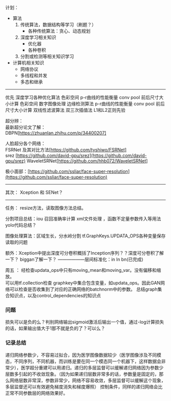 
计划： 
- 算法
	1. 传统算法，数据结构等学习（刷题？）
		 - 各种传统算法：贪心、动态规划
	2. 深度学习相关知识
		-  优化器
		-  各种卷积
	3. 分割或检测等相关知识学习
- 计算机相关知识
  - 网络协议
  - 多线程和并发
  - 多态和继承



--------------
优先
深度学习各种优化算法
色彩空间
p-r曲线的性能衡量
conv pool 前后尺寸大小计算
色彩空间
数字图像处理 边缘检测算法
p-r曲线的性能衡量
conv pool 前后尺寸大小计算
双线性滤波算法
双三次插值法
L1和L2正则先验  


超分辨：  
最新超分论文了解：  
DBPN[https://zhuanlan.zhihu.com/p/34400207]  

人脸超分各个网络：  
FSRNet  及其对比方法[https://github.com/tyshiwo/FSRNet]  
srez [https://github.com/david-gpu/srez](https://github.com/david-gpu/srez)
WaveletSRNet[https://github.com/hhb072/WaveletSRNet]

极小面部：[https://github.com/ssliar/face-super-resolution](https://github.com/ssliar/face-super-resolution)

------
其次：
Xception 和 SENet？

-----
任务：
resize方法，读取图像方法总结。

分割项目总结：iou 召回准确率计算   xml文件处理   ，函数不定量参数传入等用法
yolo代码总结？

图像处理算法：区域生长，分水岭分割
 tf.GraphKeys.UPDATA_OPS各种变量保存读取的问题
 
额外：Xception中提出深度可分卷积概括了Inception序列？？深度可分卷积了解一下？
biggan了解一下？
——————层间标准化：in ln bn(已完成)


周五 ：
经检查updata_ops中只有moving_mean和moving_var。没有偏移和缩放。  
可以用tf.collection检查 graphkey中集合包含变量，如updata_ops。因此GAN网络可以检查是否收集到了对应的正确网络的batchnorm中的参数。
总结graph集合知识点，以及control_dependencies的知识点
### 问题 
损失可以是负的么？判别网络输出sigmoid激活后输出一个值，通过-log计算损失的话，如果输出值大于1那不就是负的了？可以么？ 


### 记录总结 
递归网络参数少，不容易过拟合，因为医学图像数据较少（医学图像涉及不同模态，不同序列，不同机器，而训练是要在同一个模态同一个机器下，这样数据会非常少），医学超分重建可以用递归。递归的多层监督可以缓解递归网络因为参数少层数多引起的不收敛现象。（因为如果递归层数非常多的话，参数量是固定的，那么网络层数非常深，参数非常少，网络不容易收敛，多层监督可以缓解这个现象，多层监督还可以有效避免梯度消失和梯度爆照）
控制条件，同样的递归网络会比正常不同参数层的网络效果好。
<!--stackedit_data:
eyJoaXN0b3J5IjpbMTc2NzAzNjk0MCwxODQ2ODU3MTg5LC03MT
c3MTA2MSwtNTY2NTYzNDUyLDQzMjY0ODMwMCw0MTkzODMwLDg1
NjA5MDM1OSwtNzk5NDAyODQ2LDE5OTA2MTUzNzcsLTE5NTkxNT
I0OSwtNjgxMTg3MDE0LDM2NzcxNDgzNiwtODc4MTkzMTAxLDcw
OTc4Njk0MSwxMTIyODQ3Mjg5LDEwMTYwNDU2NTAsLTE3NDU2NT
Q2NzQsLTE1MzQyODcxNiwtMTA3MTkyODg1NCwtMTU3NzgzMDE4
OF19
-->